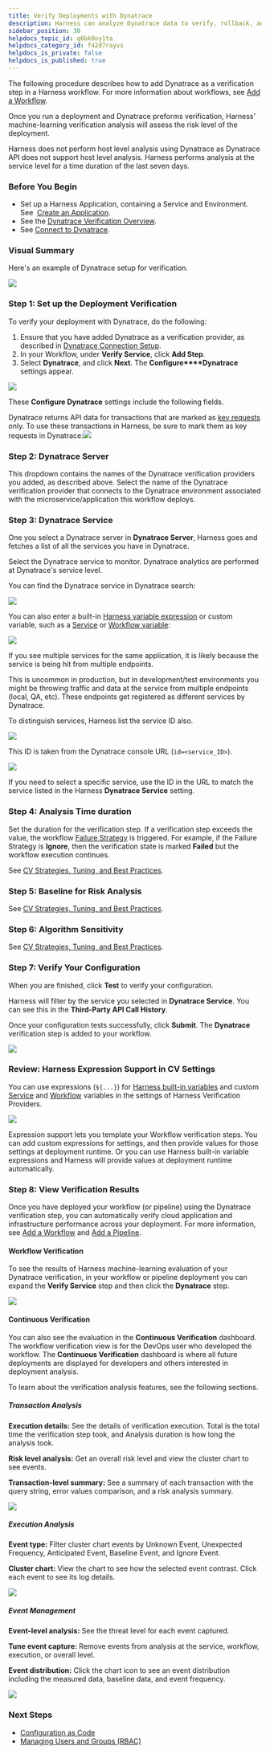```yaml
---
title: Verify Deployments with Dynatrace
description: Harness can analyze Dynatrace data to verify, rollback, and improve deployments.
sidebar_position: 30
helpdocs_topic_id: q6bk0oy1ta
helpdocs_category_id: f42d7rayvs
helpdocs_is_private: false
helpdocs_is_published: true
---
```


The following procedure describes how to add Dynatrace as a verification step in a Harness workflow. For more information about workflows, see [Add a Workflow](https://docs.harness.io/article/m220i1tnia-workflow-configuration).

Once you run a deployment and Dynatrace preforms verification, Harness' machine-learning verification analysis will assess the risk level of the deployment.

Harness does not perform host level analysis using Dynatrace as Dynatrace API does not support host level analysis. Harness performs analysis at the service level for a time duration of the last seven days.


### Before You Begin

* Set up a Harness Application, containing a Service and Environment. See  [Create an Application](https://docs.harness.io/article/bucothemly-application-configuration).
* See the [Dynatrace Verification Overview](../continuous-verification-overview/concepts-cv/dynatrace-verification-overview.md).
* See [Connect to Dynatrace](1-dynatrace-connection-setup.md).

### Visual Summary

Here's an example of Dynatrace setup for verification.

![](./static/3-verify-deployments-with-dynatrace-00.png)

### Step 1: Set up the Deployment Verification

To verify your deployment with Dynatrace, do the following:

1. Ensure that you have added Dynatrace as a verification provider, as described in [Dynatrace Connection Setup](1-dynatrace-connection-setup.md).
2. In your Workflow, under **Verify Service**, click **Add Step**.
3. Select **Dynatrace**, and click **Next**. The **Configure****Dynatrace** settings appear.

![](./static/3-verify-deployments-with-dynatrace-01.png)

These **Configure Dynatrace** settings include the following fields.

Dynatrace returns API data for transactions that are marked as [key requests](https://www.dynatrace.com/support/help/how-to-use-dynatrace/transactions-and-services/monitoring/monitor-key-requests/) only. To use these transactions in Harness, be sure to mark them as key requests in Dynatrace:![](./static/3-verify-deployments-with-dynatrace-02.png)

### Step 2: Dynatrace Server

This dropdown contains the names of the Dynatrace verification providers you added, as described above. Select the name of the Dynatrace verification provider that connects to the Dynatrace environment associated with the microservice/application this workflow deploys.

### Step 3: Dynatrace Service

One you select a Dynatrace server in **Dynatrace Server**, Harness goes and fetches a list of all the services you have in Dynatrace.

Select the Dynatrace service to monitor. Dynatrace analytics are performed at Dynatrace's service level.

You can find the Dynatrace service in Dynatrace search:

[![](./static/3-verify-deployments-with-dynatrace-03.png)](./static/3-verify-deployments-with-dynatrace-03.png)

You can also enter a built-in [Harness variable expression](https://docs.harness.io/article/9dvxcegm90-variables) or custom variable, such as a [Service](https://docs.harness.io/article/eb3kfl8uls-service-configuration) or [Workflow variable](https://docs.harness.io/article/766iheu1bk-add-workflow-variables-new-template):

[![](./static/3-verify-deployments-with-dynatrace-05.png)](./static/3-verify-deployments-with-dynatrace-05.png)

If you see multiple services for the same application, it is likely because the service is being hit from multiple endpoints.

This is uncommon in production, but in development/test environments you might be throwing traffic and data at the service from multiple endpoints (local, QA, etc). These endpoints get registered as different services by Dynatrace.

To distinguish services, Harness list the service ID also.

[![](./static/3-verify-deployments-with-dynatrace-07.png)](./static/3-verify-deployments-with-dynatrace-07.png)

This ID is taken from the Dynatrace console URL (`id=<service_ID>`).

[![](./static/3-verify-deployments-with-dynatrace-09.png)](./static/3-verify-deployments-with-dynatrace-09.png)

If you need to select a specific service, use the ID in the URL to match the service listed in the Harness **Dynatrace Service** setting.

### Step 4: Analysis Time duration

Set the duration for the verification step. If a verification step exceeds the value, the workflow [Failure Strategy](https://docs.harness.io/article/m220i1tnia-workflow-configuration#failure_strategy) is triggered. For example, if the Failure Strategy is **Ignore**, then the verification state is marked **Failed** but the workflow execution continues.

See [CV Strategies, Tuning, and Best Practices](../continuous-verification-overview/concepts-cv/cv-strategies-and-best-practices.md).

### Step 5: Baseline for Risk Analysis

See [CV Strategies, Tuning, and Best Practices](../continuous-verification-overview/concepts-cv/cv-strategies-and-best-practices.md).

### Step 6: Algorithm Sensitivity

See [CV Strategies, Tuning, and Best Practices](../continuous-verification-overview/concepts-cv/cv-strategies-and-best-practices.md#algorithm-sensitivity-and-failure-criteria).

### Step 7: Verify Your Configuration

When you are finished, click **Test** to verify your configuration.

Harness will filter by the service you selected in **Dynatrace Service**. You can see this in the **Third-Party API Call History**.

Once your configuration tests successfully, click **Submit**. The **Dynatrace** verification step is added to your workflow.

![](./static/3-verify-deployments-with-dynatrace-11.png)

### Review: Harness Expression Support in CV Settings

You can use expressions (`${...}`) for [Harness built-in variables](https://docs.harness.io/article/7bpdtvhq92-workflow-variables-expressions) and custom [Service](https://docs.harness.io/article/eb3kfl8uls-service-configuration) and [Workflow](https://docs.harness.io/article/766iheu1bk-add-workflow-variables-new-template) variables in the settings of Harness Verification Providers.

![](./static/3-verify-deployments-with-dynatrace-12.png)

Expression support lets you template your Workflow verification steps. You can add custom expressions for settings, and then provide values for those settings at deployment runtime. Or you can use Harness built-in variable expressions and Harness will provide values at deployment runtime automatically.

### Step 8: View Verification Results

Once you have deployed your workflow (or pipeline) using the Dynatrace verification step, you can automatically verify cloud application and infrastructure performance across your deployment. For more information, see [Add a Workflow](https://docs.harness.io/article/m220i1tnia-workflow-configuration) and [Add a Pipeline](https://docs.harness.io/article/zc1u96u6uj-pipeline-configuration).

#### Workflow Verification

To see the results of Harness machine-learning evaluation of your Dynatrace verification, in your workflow or pipeline deployment you can expand the **Verify Service** step and then click the **Dynatrace** step.

![](./static/3-verify-deployments-with-dynatrace-13.png)

#### Continuous Verification

You can also see the evaluation in the **Continuous Verification** dashboard. The workflow verification view is for the DevOps user who developed the workflow. The **Continuous Verification** dashboard is where all future deployments are displayed for developers and others interested in deployment analysis.

To learn about the verification analysis features, see the following sections.

##### Transaction Analysis
 
 **Execution details:** See the details of verification execution. Total is the total time the verification step took, and Analysis duration is how long the analysis took.
 
 **Risk level analysis:** Get an overall risk level and view the cluster chart to see events.
 
 **Transaction-level summary:** See a summary of each transaction with the query string, error values comparison, and a risk analysis summary. 
 
 ![](./static/_dyn-00-trx-anal.png)

##### Execution Analysis

**Event type:** Filter cluster chart events by Unknown Event, Unexpected Frequency, Anticipated Event, Baseline Event, and Ignore Event.

**Cluster chart:** View the chart to see how the selected event contrast. Click each event to see its log details. 

 ![](./static/_dyn-01-ev-anal.png)
 
##### Event Management

**Event-level analysis:** See the threat level for each event captured.

**Tune event capture:** Remove events from analysis at the service, workflow, execution, or overall level.

**Event distribution:** Click the chart icon to see an event distribution including the measured data, baseline data, and event frequency. 

 ![](./static/_dyn-02-ev-mgmnt.png)

### Next Steps

* [Configuration as Code](https://docs.harness.io/article/htvzryeqjw-configuration-as-code)
* [Managing Users and Groups (RBAC)](https://docs.harness.io/article/ven0bvulsj-users-and-permissions)


